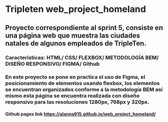 # Tripleten web_project_homeland

## Proyecto correspondiente al sprint 5, consiste en una página web que muestra las ciudades natales de algunos empleados de TripleTen.

### Caracteristicas: HTML/ CSS/ FLEXBOX/ METODOLOGÍA BEM/ DISEÑO RESPONSIVO/ FIGMA/ Github

### En este proyecto se pone en practica el uso de Figma, el posicionamiento de elementos usando flexbox, los elementos se encuentran organizados conforme a la metodología BEM así mismo esta página se encuentra realizada con diseño responsivo para las resoluciones 1280px, 768px y 320px.

#### Github pages link https://alanna915.github.io/web_project_homeland/

